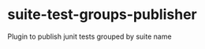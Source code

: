 suite-test-groups-publisher
===========================

Plugin to publish junit tests grouped by suite name
